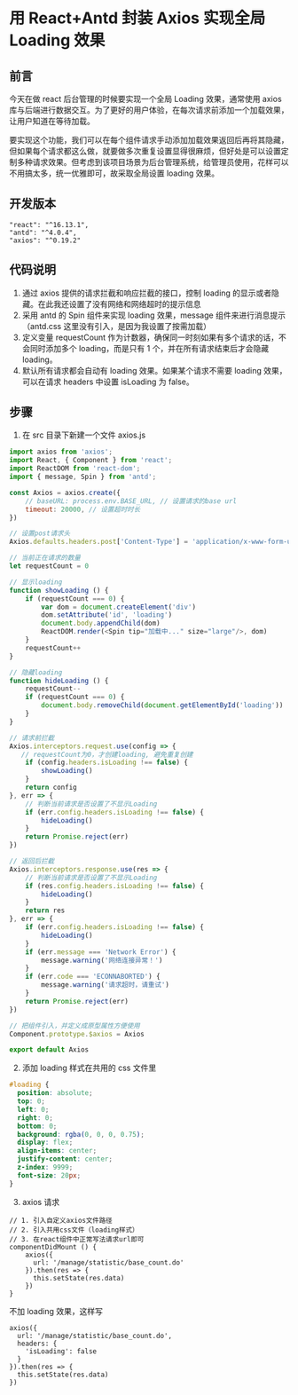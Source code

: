 # 用 React+Antd 封装 Axios 实现全局 Loading 效果

## 前言

今天在做 react 后台管理的时候要实现一个全局 Loading 效果，通常使用 axios 库与后端进行数据交互。为了更好的用户体验，在每次请求前添加一个加载效果，让用户知道在等待加载。

要实现这个功能，我们可以在每个组件请求手动添加加载效果返回后再将其隐藏，但如果每个请求都这么做，就要做多次重复设置显得很麻烦，但好处是可以设置定制多种请求效果。但考虑到该项目场景为后台管理系统，给管理员使用，花样可以不用搞太多，统一优雅即可，故采取全局设置 loading 效果。

## 开发版本

```
"react": "^16.13.1",
"antd": "^4.0.4",
"axios": "^0.19.2"
```

## 代码说明

1. 通过 axios 提供的请求拦截和响应拦截的接口，控制 loading 的显示或者隐藏。在此我还设置了没有网络和网络超时的提示信息
2. 采用 antd 的 Spin 组件来实现 loading 效果，message 组件来进行消息提示（antd.css 这里没有引入，是因为我设置了按需加载）
3. 定义变量 requestCount 作为计数器，确保同一时刻如果有多个请求的话，不会同时添加多个 loading，而是只有 1 个，并在所有请求结束后才会隐藏 loading。
4. 默认所有请求都会自动有 loading 效果。如果某个请求不需要 loading 效果，可以在请求 headers 中设置 isLoading 为 false。

## 步骤

1. 在 src 目录下新建一个文件 axios.js

```javascript
import axios from 'axios';
import React, { Component } from 'react';
import ReactDOM from 'react-dom';
import { message, Spin } from 'antd';

const Axios = axios.create({
    // baseURL: process.env.BASE_URL, // 设置请求的base url
    timeout: 20000, // 设置超时时长
})

// 设置post请求头
Axios.defaults.headers.post['Content-Type'] = 'application/x-www-form-urlencoded;charset=UTF-8'

// 当前正在请求的数量
let requestCount = 0

// 显示loading
function showLoading () {
    if (requestCount === 0) {
        var dom = document.createElement('div')
        dom.setAttribute('id', 'loading')
        document.body.appendChild(dom)
        ReactDOM.render(<Spin tip="加载中..." size="large"/>, dom)
    }
    requestCount++
}

// 隐藏loading
function hideLoading () {
    requestCount--
    if (requestCount === 0) {
        document.body.removeChild(document.getElementById('loading'))
    }
}

// 请求前拦截
Axios.interceptors.request.use(config => {
   // requestCount为0，才创建loading, 避免重复创建
    if (config.headers.isLoading !== false) {
        showLoading()
    }
    return config
}, err => {
    // 判断当前请求是否设置了不显示Loading
    if (err.config.headers.isLoading !== false) {
        hideLoading()
    }
    return Promise.reject(err)
})

// 返回后拦截
Axios.interceptors.response.use(res => {
    // 判断当前请求是否设置了不显示Loading
    if (res.config.headers.isLoading !== false) {
        hideLoading()
    }
    return res
}, err => {
    if (err.config.headers.isLoading !== false) {
        hideLoading()
    }
    if (err.message === 'Network Error') {
        message.warning('网络连接异常！')
    }
    if (err.code === 'ECONNABORTED') {
        message.warning('请求超时，请重试')
    }
    return Promise.reject(err)
})

// 把组件引入，并定义成原型属性方便使用
Component.prototype.$axios = Axios

export default Axios
```

2. 添加 loading 样式在共用的 css 文件里

```css
#loading {
  position: absolute;
  top: 0;
  left: 0;
  right: 0;
  bottom: 0;
  background: rgba(0, 0, 0, 0.75);
  display: flex;
  align-items: center;
  justify-content: center;
  z-index: 9999;
  font-size: 20px;
}
```

3. axios 请求

```
// 1. 引入自定义axios文件路径
// 2. 引入共用css文件（loading样式）
// 3. 在react组件中正常写法请求url即可
componentDidMount () {
    axios({
      url: '/manage/statistic/base_count.do'
    }).then(res => {
      this.setState(res.data)
    })
}
```

不加 loading 效果，这样写

```
axios({
  url: '/manage/statistic/base_count.do',
  headers: {
    'isLoading': false
  }
}).then(res => {
  this.setState(res.data)
})
```
